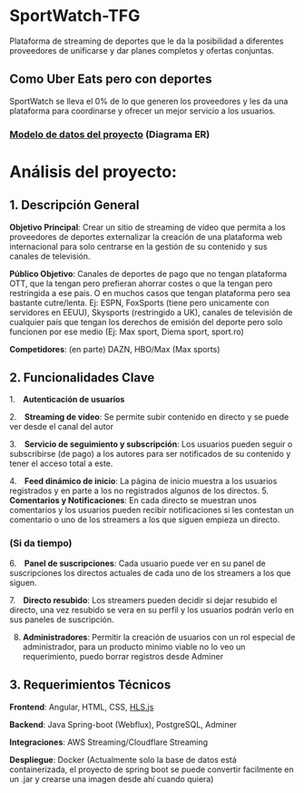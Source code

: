 # SportWatch-TFG
Plataforma de streaming de deportes que le da la posibilidad a diferentes proveedores de unificarse y dar planes completos y ofertas conjuntas.

## Como Uber Eats pero con deportes
SportWatch se lleva el 0% de lo que generen los proveedores y les da una plataforma para coordinarse y ofrecer un mejor servicio a los usuarios.

### [Modelo de datos del proyecto](https://dbdesigner.page.link/XkXt13BZTccx8t896) (Diagrama ER)

# Análisis del proyecto:
## 1. Descripción General
**Objetivo Principal**: Crear un sitio de streaming de vídeo que permita a los proveedores de deportes externalizar la creación de una plataforma web internacional para solo centrarse en la gestión de su contenido y sus canales de televisión.

**Público Objetivo**: Canales de deportes de pago que no tengan plataforma OTT, que la tengan pero prefieran ahorrar costes o que la tengan pero restringida a ese país. O en muchos casos que tengan plataforma pero sea bastante cutre/lenta.
Ej: ESPN, FoxSports (tiene pero unicamente con servidores en EEUU), Skysports (restringido a UK), canales de televisión de cualquier país que tengan los derechos de emisión del deporte pero solo funcionen por ese medio (Ej: Max sport, Diema sport, sport.ro)

**Competidores**: (en parte) DAZN, HBO/Max (Max sports)

## 2. Funcionalidades Clave
1. **Autenticación de usuarios**

2. **Streaming de vídeo**:  Se permite subir contenido en directo y se puede ver desde el canal del autor

3. **Servicio de seguimiento y subscripción**:  Los usuarios pueden seguir o subscribirse (de pago) a los autores para ser notificados de su contenido y tener el acceso total a este.

4. **Feed dinámico de inicio**:  La página de inicio muestra a los usuarios registrados y en parte a los no registrados algunos de los directos.
5. **Comentarios y Notificaciones**:  En cada directo se muestran unos comentarios y los usuarios pueden recibir notificaciones si les contestan un comentario o uno de los streamers a los que siguen empieza un directo.

### (Si da tiempo)

6. **Panel de suscripciones**: Cada usuario puede ver en su panel de suscripciones los directos actuales de cada uno de los streamers a los que siguen.

7. **Directo resubido**: Los streamers pueden decidir si dejar resubido el directo, una vez resubido se vera en su perfil y los usuarios podrán verlo en sus paneles de suscripción.

8. **Administradores**: Permitir la creación de usuarios con un rol especial de administrador, para un producto minimo viable no lo veo un requerimiento, puedo borrar registros desde Adminer 
## 3. Requerimientos Técnicos
**Frontend**: Angular, HTML, CSS, [HLS.js](https://github.com/video-dev/hls.js)

**Backend**: Java Spring-boot (Webflux), PostgreSQL, Adminer 

**Integraciones**: AWS Streaming/Cloudflare Streaming

**Despliegue**: Docker (Actualmente solo la base de datos está containerizada, el proyecto de spring boot se puede convertir facilmente en un .jar y crearse una imagen desde ahí cuando quiera)
